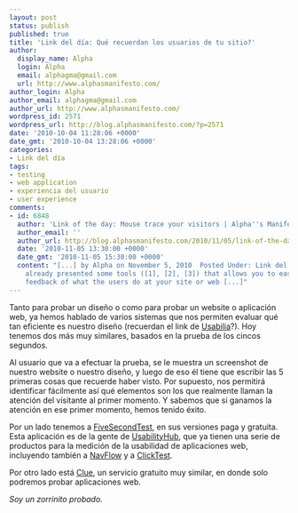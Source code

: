 ```yaml
---
layout: post
status: publish
published: true
title: 'Link del día: Qué recuerdan los usuarios de tu sitio?'
author:
  display_name: Alpha
  login: Alpha
  email: alphagma@gmail.com
  url: http://www.alphasmanifesto.com/
author_login: Alpha
author_email: alphagma@gmail.com
author_url: http://www.alphasmanifesto.com/
wordpress_id: 2571
wordpress_url: http://blog.alphasmanifesto.com/?p=2571
date: '2010-10-04 11:28:06 +0000'
date_gmt: '2010-10-04 13:28:06 +0000'
categories:
- Link del día
tags:
- testing
- web application
- experiencia del usuario
- user experience
comments:
- id: 6848
  author: 'Link of the day: Mouse trace your visitors | Alpha''s Manifesto'
  author_email: ''
  author_url: http://blog.alphasmanifesto.com/2010/11/05/link-of-the-day-mouse-trace-your-visitors/
  date: '2010-11-05 13:30:00 +0000'
  date_gmt: '2010-11-05 15:30:00 +0000'
  content: "[...] by Alpha on November 5, 2010  Posted Under: Link del díaWe&#8217;ve
    already presented some tools ([1], [2], [3]) that allows you to easily have some
    feedback of what the users do at your site or web [...]"
---
```


Tanto para probar un diseño o como para probar un website o aplicación web, ya hemos hablado de varios sistemas que nos permiten evaluar qué tan eficiente es nuestro diseño (recuerdan el link de <a href="https://blog.alphasmanifesto.com/2010/01/29/link-del-dia-testeo-de-usabilidad/">Usabilia</a>?). Hoy tenemos dos más muy similares, basados en la prueba de los cincos segundos.

Al usuario que va a efectuar la prueba, se le muestra un screenshot de nuestro website o nuestro diseño, y luego de eso él tiene que escribir las 5 primeras cosas que recuerde haber visto. Por supuesto, nos permitirá identificar fácilmente así qué elementos son los que realmente llaman la atención del visitante al primer momento. Y sabemos que si ganamos la atención en ese primer momento, hemos tenido éxito.

Por un lado tenemos a <a href="http://fivesecondtest.com/">FiveSecondTest</a>, en sus versiones paga y gratuita. Esta aplicación es de la gente de <a href="http://www.usabilityhub.com/">UsabilityHub</a>, que ya tienen una serie de productos para la medición de la usabilidad de aplicaciones web, incluyendo también a <a href="http://navflow.com/">NavFlow</a> y a <a href="http://theclicktest.com/">ClickTest</a>.

Por otro lado está <a href="http://www.clueapp.com/">Clue</a>, un servicio gratuito muy similar, en donde solo podremos probar aplicaciones web.

_Soy un zorrinito probado._
